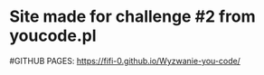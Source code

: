 # Site made for challenge #2 from youcode.pl

#GITHUB PAGES: https://fifi-0.github.io/Wyzwanie-you-code/